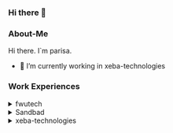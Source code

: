 ### Hi there 👋

<!--
**parisafarivashh/parisafarivashh** is a ✨ _special_ ✨ repository because its `README.md` (this file) appears on your GitHub profile.

Here are some ideas to get you started:

- 🔭 I’m currently working on ...
- 🌱 I’m currently learning ...
- 👯 I’m looking to collaborate on ...
- 🤔 I’m looking for help with ...
- 💬 Ask me about ...
- 📫 How to reach me: ...
- 😄 Pronouns: ...
- ⚡ Fun fact: ...
-->

### About-Me
Hi there. 
I`m parisa.

- 🔭 I’m currently working in xeba-technologies

### Work Experiences

  <details>
  <summary>fwutech</summary>
  Experienced Python Developer with a demonstrated history of working in the information technology 
  and data analysis on mobile network infrastructure 2G/3G/4G big data in Ran and transmission sides.

  Using database like postgressql, clickhouse. Experience writing python scripts.  
  Use Linux OS and Grafana for some of UI purposes

  https://www.fwutech.com
  </details>
  
  <details>
  <summary>Sandbad</summary>
  Part of Backend Sandbad SuperAPP.
  
  Part of Backend Quiztion Game. 
  
  we used python, django-restframwork, celery, redis, postgres 
  

  https://quiztion.ir
  </details>
  
  <details>
  <summary>xeba-technologies</summary>
  We uses python, django-restframwork, websocket, RabbitMq, celery, redis, postgres
  
  https://www.linkedin.com/company/xeba-technologies
  </details>

